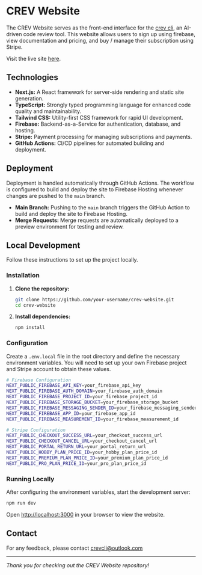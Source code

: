 # CREV Website

The CREV Website serves as the front-end interface for the [crev cli](https://github.com/vossenwout/crev), an AI-driven code review tool. This website allows users to sign up using firebase, view documentation and pricing, and buy / manage their subscription using Stripe.

Visit the live site [here](https://crevcli.com).

## Technologies 

- **Next.js:** A React framework for server-side rendering and static site generation.
- **TypeScript:** Strongly typed programming language for enhanced code quality and maintainability.
- **Tailwind CSS:** Utility-first CSS framework for rapid UI development.
- **Firebase:** Backend-as-a-Service for authentication, database, and hosting.
- **Stripe:** Payment processing for managing subscriptions and payments.
- **GitHub Actions:** CI/CD pipelines for automated building and deployment.

## Deployment

Deployment is handled automatically through GitHub Actions. The workflow is configured to build and deploy the site to Firebase Hosting whenever changes are pushed to the `main` branch.

- **Main Branch:** Pushing to the `main` branch triggers the GitHub Action to build and deploy the site to Firebase Hosting.
- **Merge Requests:** Merge requests are automatically deployed to a preview environment for testing and review.

## Local Development

Follow these instructions to set up the project locally.


### Installation

1. **Clone the repository:**

   ```bash
   git clone https://github.com/your-username/crev-website.git
   cd crev-website
   ```

2. **Install dependencies:**

   ```bash
   npm install
   ```

### Configuration

Create a `.env.local` file in the root directory and define the necessary environment variables. You will need to set up your own Firebase project and Stripe account to obtain these values.

```bash
# Firebase Configuration
NEXT_PUBLIC_FIREBASE_API_KEY=your_firebase_api_key
NEXT_PUBLIC_FIREBASE_AUTH_DOMAIN=your_firebase_auth_domain
NEXT_PUBLIC_FIREBASE_PROJECT_ID=your_firebase_project_id
NEXT_PUBLIC_FIREBASE_STORAGE_BUCKET=your_firebase_storage_bucket
NEXT_PUBLIC_FIREBASE_MESSAGING_SENDER_ID=your_firebase_messaging_sender_id
NEXT_PUBLIC_FIREBASE_APP_ID=your_firebase_app_id
NEXT_PUBLIC_FIREBASE_MEASUREMENT_ID=your_firebase_measurement_id

# Stripe Configuration
NEXT_PUBLIC_CHECKOUT_SUCCESS_URL=your_checkout_success_url
NEXT_PUBLIC_CHECKOUT_CANCEL_URL=your_checkout_cancel_url
NEXT_PUBLIC_PORTAL_RETURN_URL=your_portal_return_url
NEXT_PUBLIC_HOBBY_PLAN_PRICE_ID=your_hobby_plan_price_id
NEXT_PUBLIC_PREMIUM_PLAN_PRICE_ID=your_premium_plan_price_id
NEXT_PUBLIC_PRO_PLAN_PRICE_ID=your_pro_plan_price_id
```

### Running Locally

After configuring the environment variables, start the development server:

```bash
npm run dev
```

Open [http://localhost:3000](http://localhost:3000) in your browser to view the website.



## Contact

For any feedback, please contact crevcli@outlook.com

---

*Thank you for checking out the CREV Website repository!*